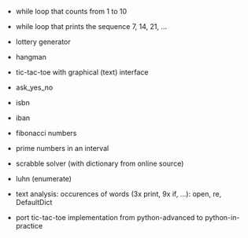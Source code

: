 - while loop that counts from 1 to 10
- while loop that prints the sequence 7, 14, 21, ...
- lottery generator
- hangman
- tic-tac-toe with graphical (text) interface
- ask_yes_no
- isbn
- iban
- fibonacci numbers
- prime numbers in an interval
- scrabble solver (with dictionary from online source)

- luhn (enumerate)

- text analysis: occurences of words (3x print, 9x if, ...): open, re, DefaultDict
- port tic-tac-toe implementation from python-advanced to python-in-practice
